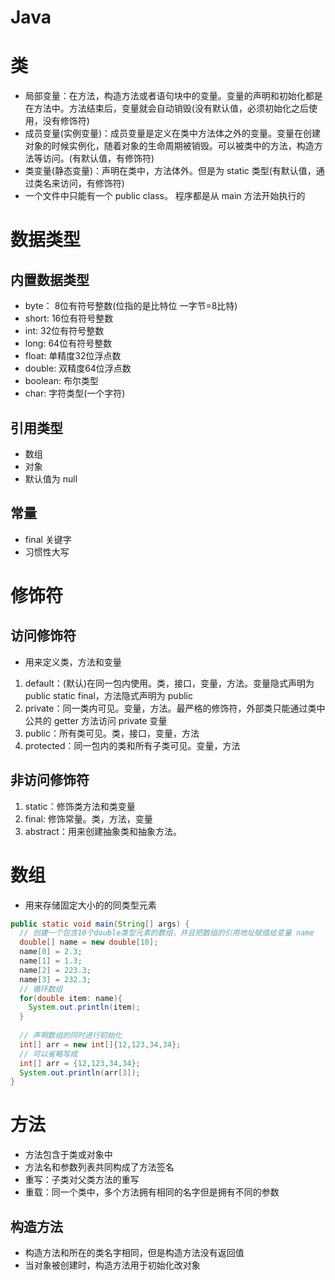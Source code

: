 <!--
 * @Author: xujie 1607526161@qq.com
 * @Date: 2023-01-07 17:47:18
 * @LastEditors: xujie 1607526161@qq.com
 * @FilePath: \HTML-CSS-Javascript-\Java\Java.md
 * @Description: Java基础概念
-->
# Java

# 类

* 局部变量：在方法，构造方法或者语句块中的变量。变量的声明和初始化都是在方法中。方法结束后，变量就会自动销毁(没有默认值，必须初始化之后使用，没有修饰符)
* 成员变量(实例变量)：成员变量是定义在类中方法体之外的变量。变量在创建对象的时候实例化，随着对象的生命周期被销毁。可以被类中的方法，构造方法等访问。(有默认值，有修饰符)
* 类变量(静态变量)：声明在类中，方法体外。但是为 static 类型(有默认值，通过类名来访问，有修饰符)
* 一个文件中只能有一个 public class。 程序都是从 main 方法开始执行的

# 数据类型

## 内置数据类型

* byte： 8位有符号整数(位指的是比特位 一字节=8比特)
* short: 16位有符号整数
* int: 32位有符号整数
* long: 64位有符号整数
* float: 单精度32位浮点数
* double: 双精度64位浮点数
* boolean: 布尔类型
* char: 字符类型(一个字符)

## 引用类型

* 数组
* 对象
* 默认值为 null

## 常量

* final 关键字
* 习惯性大写

# 修饰符

## 访问修饰符

* 用来定义类，方法和变量

1. default：(默认)在同一包内使用。类，接口，变量，方法。变量隐式声明为 public static final，方法隐式声明为 public
2. private：同一类内可见。变量，方法。最严格的修饰符，外部类只能通过类中公共的 getter 方法访问 private 变量
3. public：所有类可见。类，接口，变量，方法
4. protected：同一包内的类和所有子类可见。变量，方法

## 非访问修饰符

1. static：修饰类方法和类变量
2. final: 修饰常量。类，方法，变量
3. abstract：用来创建抽象类和抽象方法。

# 数组

* 用来存储固定大小的的同类型元素

```java
public static void main(String[] args) {
  // 创建一个包含10个double类型元素的数组，并且把数组的引用地址赋值给变量 name
  double[] name = new double[10];
  name[0] = 2.3;
  name[1] = 1.3;
  name[2] = 223.3;
  name[3] = 232.3;
  // 循环数组
  for(double item: name){
    System.out.println(item);
  }
  
  // 声明数组的同时进行初始化
  int[] arr = new int[]{12,123,34,34};
  // 可以省略写成
  int[] arr = {12,123,34,34};
  System.out.println(arr[3]);
}
```

# 方法

* 方法包含于类或对象中
* 方法名和参数列表共同构成了方法签名
* 重写：子类对父类方法的重写
* 重载：同一个类中，多个方法拥有相同的名字但是拥有不同的参数

## 构造方法

* 构造方法和所在的类名字相同，但是构造方法没有返回值
* 当对象被创建时，构造方法用于初始化改对象
